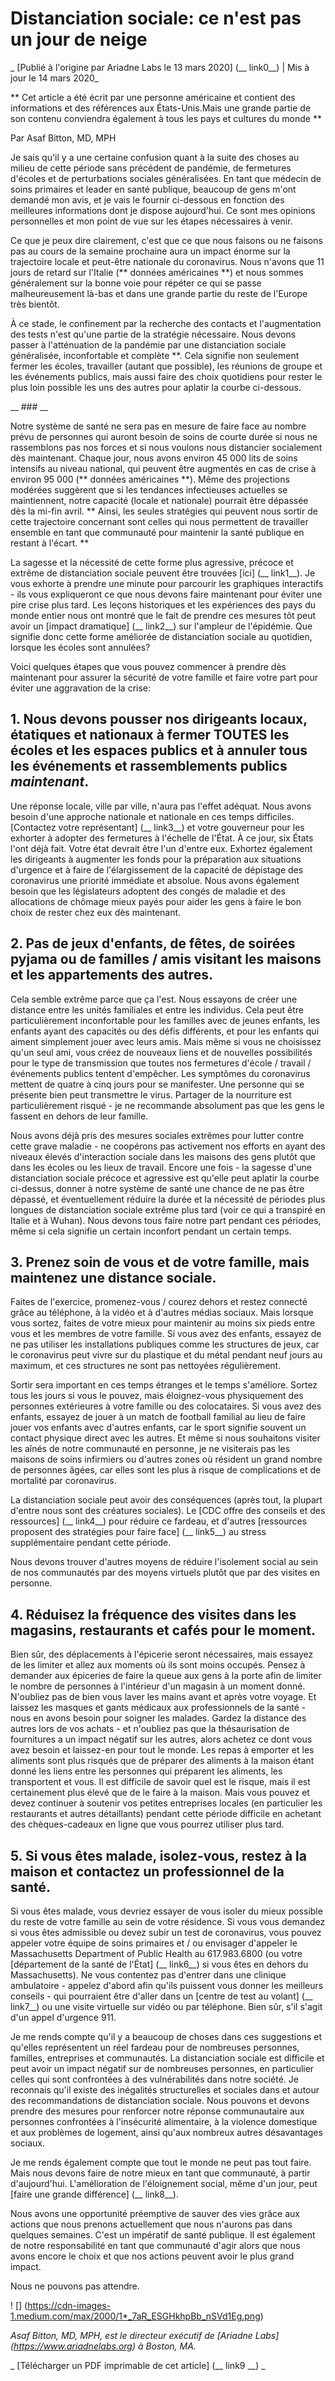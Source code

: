 # Distanciation sociale: ce n'est pas un jour de neige

_ [Publié à l'origine par Ariadne Labs le 13 mars 2020] (__ link0__) | Mis à jour le 14 mars 2020_

** Cet article a été écrit par une personne américaine et contient des informations et des références aux États-Unis.Mais une grande partie de son contenu conviendra également à tous les pays et cultures du monde **

Par Asaf Bitton, MD, MPH

Je sais qu'il y a une certaine confusion quant à la suite des choses au milieu de cette période sans précédent de pandémie, de fermetures d'écoles et de perturbations sociales généralisées. En tant que médecin de soins primaires et leader en santé publique, beaucoup de gens m'ont demandé mon avis, et je vais le fournir ci-dessous en fonction des meilleures informations dont je dispose aujourd'hui. Ce sont mes opinions personnelles et mon point de vue sur les étapes nécessaires à venir.

Ce que je peux dire clairement, c'est que ce que nous faisons ou ne faisons pas au cours de la semaine prochaine aura un impact énorme sur la trajectoire locale et peut-être nationale du coronavirus. Nous n'avons que 11 jours de retard sur l'Italie (** données américaines **) et nous sommes généralement sur la bonne voie pour répéter ce qui se passe malheureusement là-bas et dans une grande partie du reste de l'Europe très bientôt.

À ce stade, le confinement par la recherche des contacts et l'augmentation des tests n'est qu'une partie de la stratégie nécessaire. Nous devons passer à l'atténuation de la pandémie par une distanciation sociale généralisée, inconfortable et complète **. Cela signifie non seulement fermer les écoles, travailler (autant que possible), les réunions de groupe et les événements publics, mais aussi faire des choix quotidiens pour rester le plus loin possible les uns des autres pour aplatir la courbe ci-dessous.

__ ### __

Notre système de santé ne sera pas en mesure de faire face au nombre prévu de personnes qui auront besoin de soins de courte durée si nous ne rassemblons pas nos forces et si nous voulons nous distancier socialement dès maintenant. Chaque jour, nous avons environ 45 000 lits de soins intensifs au niveau national, qui peuvent être augmentés en cas de crise à environ 95 000 (** données américaines **). Même des projections modérées suggèrent que si les tendances infectieuses actuelles se maintiennent, notre capacité (locale et nationale) pourrait être dépassée dès la mi-fin avril. ** Ainsi, les seules stratégies qui peuvent nous sortir de cette trajectoire concernant sont celles qui nous permettent de travailler ensemble en tant que communauté pour maintenir la santé publique en restant à l'écart. **

La sagesse et la nécessité de cette forme plus agressive, précoce et extrême de distanciation sociale peuvent être trouvées [ici] (__ link1__). Je vous exhorte à prendre une minute pour parcourir les graphiques interactifs - ils vous expliqueront ce que nous devons faire maintenant pour éviter une pire crise plus tard. Les leçons historiques et les expériences des pays du monde entier nous ont montré que le fait de prendre ces mesures tôt peut avoir un [impact dramatique] (__ link2__) sur l'ampleur de l'épidémie. Que signifie donc cette forme améliorée de distanciation sociale au quotidien, lorsque les écoles sont annulées?

Voici quelques étapes que vous pouvez commencer à prendre dès maintenant pour assurer la sécurité de votre famille et faire votre part pour éviter une aggravation de la crise:

## 1. Nous devons pousser nos dirigeants locaux, étatiques et nationaux à fermer TOUTES les écoles et les espaces publics et à annuler tous les événements et rassemblements publics _maintenant_.

Une réponse locale, ville par ville, n'aura pas l'effet adéquat. Nous avons besoin d'une approche nationale et nationale en ces temps difficiles. [Contactez votre représentant] (__ link3__) et votre gouverneur pour les exhorter à adopter des fermetures à l'échelle de l'État. À ce jour, six États l'ont déjà fait. Votre état devrait être l'un d'entre eux. Exhortez également les dirigeants à augmenter les fonds pour la préparation aux situations d'urgence et à faire de l'élargissement de la capacité de dépistage des coronavirus une priorité immédiate et absolue. Nous avons également besoin que les législateurs adoptent des congés de maladie et des allocations de chômage mieux payés pour aider les gens à faire le bon choix de rester chez eux dès maintenant.

## 2. Pas de jeux d'enfants, de fêtes, de soirées pyjama ou de familles / amis visitant les maisons et les appartements des autres.

Cela semble extrême parce que ça l'est. Nous essayons de créer une distance entre les unités familiales et entre les individus. Cela peut être particulièrement inconfortable pour les familles avec de jeunes enfants, les enfants ayant des capacités ou des défis différents, et pour les enfants qui aiment simplement jouer avec leurs amis. Mais même si vous ne choisissez qu'un seul ami, vous créez de nouveaux liens et de nouvelles possibilités pour le type de transmission que toutes nos fermetures d'école / travail / événements publics tentent d'empêcher. Les symptômes du coronavirus mettent de quatre à cinq jours pour se manifester. Une personne qui se présente bien peut transmettre le virus. Partager de la nourriture est particulièrement risqué - je ne recommande absolument pas que les gens le fassent en dehors de leur famille.

Nous avons déjà pris des mesures sociales extrêmes pour lutter contre cette grave maladie - ne coopérons pas activement nos efforts en ayant des niveaux élevés d'interaction sociale dans les maisons des gens plutôt que dans les écoles ou les lieux de travail. Encore une fois - la sagesse d'une distanciation sociale précoce et agressive est qu'elle peut aplatir la courbe ci-dessus, donner à notre système de santé une chance de ne pas être dépassé, et éventuellement réduire la durée et la nécessité de périodes plus longues de distanciation sociale extrême plus tard (voir ce qui a transpiré en Italie et à Wuhan). Nous devons tous faire notre part pendant ces périodes, même si cela signifie un certain inconfort pendant un certain temps.

## 3. Prenez soin de vous et de votre famille, mais maintenez une distance sociale.

Faites de l'exercice, promenez-vous / courez dehors et restez connecté grâce au téléphone, à la vidéo et à d'autres médias sociaux. Mais lorsque vous sortez, faites de votre mieux pour maintenir au moins six pieds entre vous et les membres de votre famille. Si vous avez des enfants, essayez de ne pas utiliser les installations publiques comme les structures de jeux, car le coronavirus peut vivre sur du plastique et du métal pendant neuf jours au maximum, et ces structures ne sont pas nettoyées régulièrement.

Sortir sera important en ces temps étranges et le temps s'améliore. Sortez tous les jours si vous le pouvez, mais éloignez-vous physiquement des personnes extérieures à votre famille ou des colocataires. Si vous avez des enfants, essayez de jouer à un match de football familial au lieu de faire jouer vos enfants avec d'autres enfants, car le sport signifie souvent un contact physique direct avec les autres. Et même si nous souhaitons visiter les aînés de notre communauté en personne, je ne visiterais pas les maisons de soins infirmiers ou d'autres zones où résident un grand nombre de personnes âgées, car elles sont les plus à risque de complications et de mortalité par coronavirus.

La distanciation sociale peut avoir des conséquences (après tout, la plupart d'entre nous sont des créatures sociales). Le [CDC offre des conseils et des ressources] (__ link4__) pour réduire ce fardeau, et d'autres [ressources proposent des stratégies pour faire face] (__ link5__) au stress supplémentaire pendant cette période.

Nous devons trouver d'autres moyens de réduire l'isolement social au sein de nos communautés par des moyens virtuels plutôt que par des visites en personne.

## 4. Réduisez la fréquence des visites dans les magasins, restaurants et cafés pour le moment.

Bien sûr, des déplacements à l'épicerie seront nécessaires, mais essayez de les limiter et allez aux moments où ils sont moins occupés. Pensez à demander aux épiceries de faire la queue aux gens à la porte afin de limiter le nombre de personnes à l'intérieur d'un magasin à un moment donné. N'oubliez pas de bien vous laver les mains avant et après votre voyage. Et laissez les masques et gants médicaux aux professionnels de la santé - nous en avons besoin pour soigner les malades. Gardez la distance des autres lors de vos achats - et n'oubliez pas que la thésaurisation de fournitures a un impact négatif sur les autres, alors achetez ce dont vous avez besoin et laissez-en pour tout le monde. Les repas à emporter et les aliments sont plus risqués que de préparer des aliments à la maison étant donné les liens entre les personnes qui préparent les aliments, les transportent et vous. Il est difficile de savoir quel est le risque, mais il est certainement plus élevé que de le faire à la maison. Mais vous pouvez et devez continuer à soutenir vos petites entreprises locales (en particulier les restaurants et autres détaillants) pendant cette période difficile en achetant des chèques-cadeaux en ligne que vous pourrez utiliser plus tard.

## 5. Si vous êtes malade, isolez-vous, restez à la maison et contactez un professionnel de la santé.

Si vous êtes malade, vous devriez essayer de vous isoler du mieux possible du reste de votre famille au sein de votre résidence. Si vous vous demandez si vous êtes admissible ou devez subir un test de coronavirus, vous pouvez appeler votre équipe de soins primaires et / ou envisager d'appeler le Massachusetts Department of Public Health au 617.983.6800 (ou votre [département de la santé de l'État] (__ link6__) si vous êtes en dehors du Massachusetts). Ne vous contentez pas d'entrer dans une clinique ambulatoire - appelez d'abord afin qu'ils puissent vous donner les meilleurs conseils - qui pourraient être d'aller dans un [centre de test au volant] (__ link7__) ou une visite virtuelle sur vidéo ou par téléphone. Bien sûr, s'il s'agit d'un appel d'urgence 911.

Je me rends compte qu'il y a beaucoup de choses dans ces suggestions et qu'elles représentent un réel fardeau pour de nombreuses personnes, familles, entreprises et communautés. La distanciation sociale est difficile et peut avoir un impact négatif sur de nombreuses personnes, en particulier celles qui sont confrontées à des vulnérabilités dans notre société. Je reconnais qu'il existe des inégalités structurelles et sociales dans et autour des recommandations de distanciation sociale. Nous pouvons et devons prendre des mesures pour renforcer notre réponse communautaire aux personnes confrontées à l'insécurité alimentaire, à la violence domestique et aux problèmes de logement, ainsi qu'aux nombreux autres désavantages sociaux.

Je me rends également compte que tout le monde ne peut pas tout faire. Mais nous devons faire de notre mieux en tant que communauté, à partir d'aujourd'hui. L'amélioration de l'éloignement social, même d'un jour, peut [faire une grande différence] (__ link8__).

Nous avons une opportunité préemptive de sauver des vies grâce aux actions que nous prenons actuellement que nous n'aurons pas dans quelques semaines. C'est un impératif de santé publique. Il est également de notre responsabilité en tant que communauté d'agir alors que nous avons encore le choix et que nos actions peuvent avoir le plus grand impact.

Nous ne pouvons pas attendre.

! [] (https://cdn-images-1.medium.com/max/2000/1*_7aR_ESGHkhpBb_nSVd1Eg.png)

_Asaf Bitton, MD, MPH, est le directeur exécutif de [Ariadne Labs] (https://www.ariadnelabs.org) à Boston, MA._

_ [Télécharger un PDF imprimable de cet article] (__ link9 __) _
